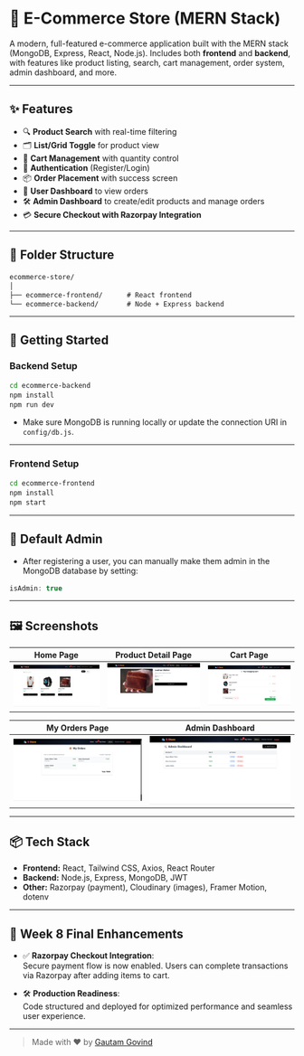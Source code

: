 
# 🛒 E-Commerce Store (MERN Stack)

A modern, full-featured e-commerce application built with the MERN stack (MongoDB, Express, React, Node.js). Includes both **frontend** and **backend**, with features like product listing, search, cart management, order system, admin dashboard, and more.

---

## ✨ Features

- 🔍 **Product Search** with real-time filtering  
- 🗂️ **List/Grid Toggle** for product view  
- 🛒 **Cart Management** with quantity control  
- 🔐 **Authentication** (Register/Login)  
- 📦 **Order Placement** with success screen  
- 👤 **User Dashboard** to view orders  
- 🛠️ **Admin Dashboard** to create/edit products and manage orders  
- 💳 **Secure Checkout with Razorpay Integration**
---

## 📁 Folder Structure

```
ecommerce-store/
│
├── ecommerce-frontend/      # React frontend
└── ecommerce-backend/       # Node + Express backend
```

---

## 🚀 Getting Started

### Backend Setup

```bash
cd ecommerce-backend
npm install
npm run dev
```

- Make sure MongoDB is running locally or update the connection URI in `config/db.js`.

---

### Frontend Setup

```bash
cd ecommerce-frontend
npm install
npm start
```

---

## 🔐 Default Admin

- After registering a user, you can manually make them admin in the MongoDB database by setting:
  
```js
isAdmin: true
```

---

## 🖼️ Screenshots

| Home Page | Product Detail Page | Cart Page |
|-----------|---------------------|-----------|
| ![Home](https://github.com/Gautam2117/ecommerce-store/blob/master/Home_ECom.png?raw=true) | ![Detail](https://github.com/Gautam2117/ecommerce-store/blob/master/Detail_ECom.png?raw=true) | ![Cart](https://github.com/Gautam2117/ecommerce-store/blob/master/Cart_ECom.png?raw=true) |

| My Orders Page | Admin Dashboard |
|----------------|------------------|
| ![My Orders](https://github.com/Gautam2117/ecommerce-store/blob/master/MyOrders_ECom.png?raw=true) | ![Admin](https://github.com/Gautam2117/ecommerce-store/blob/master/Admin_ECom.png?raw=true) |

---

## 📦 Tech Stack

- **Frontend:** React, Tailwind CSS, Axios, React Router
- **Backend:** Node.js, Express, MongoDB, JWT
- **Other:** Razorpay (payment), Cloudinary (images), Framer Motion, dotenv

---

## 📅 Week 8 Final Enhancements

- ✅ **Razorpay Checkout Integration**:  
  Secure payment flow is now enabled. Users can complete transactions via Razorpay after adding items to cart.
  
- 🛠️ **Production Readiness**:  
  Code structured and deployed for optimized performance and seamless user experience.

---

> Made with ❤️ by [Gautam Govind](https://github.com/Gautam2117)

